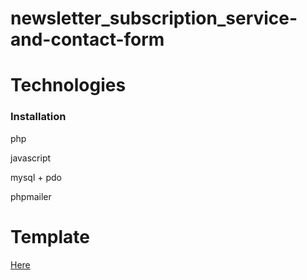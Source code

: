 # newsletter_subscription_service-and-contact-form

# Technologies

### Installation

php

javascript

mysql + pdo

phpmailer

# Template

[Here](https://templatemo.com/tag/one-page)


